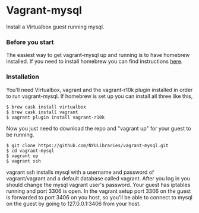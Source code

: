 # Vagrant-mysql
Install a Virtualbox guest running mysql.

### Before you start

The easiest way to get vagrant-mysql up and running is to have homebrew installed.  If you need to install homebrew you can find instructions [here](http://brew.sh/ "brew.sh"). 

###  Installation

You'll need Virtualbox, vagrant and the vagrant-r10k plugin installed in order to run vagrant-mysql. If homebrew is set up you can install all three like this,

    $ brew cask install virtualbox
    $ brew cask install vagrant
    $ vagrant plugin install vagrant-r10k

Now you just need to download the repo and "vagrant up" for your guest to be running.

    $ git clone https://github.com/NYULibraries/vagrant-mysql.git
    $ cd vagrant-mysql
    $ vagrant up
    $ vagrant ssh
  
vagrant ssh installs mysql with a username and password of vagrant/vagrant and a default database called vagrant. After you log in you should change the mysql vagrant user's password.  Your guest has iptables running and port 3306 is open. In the vagrant setup port 3306 on the guest is forwarded to port 3406 on you host, so you'll be able to connect to mysql on the guest by going to 127.0.0.1:3406 from your host. 
